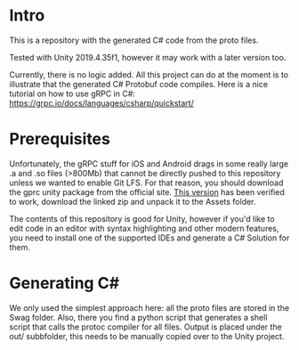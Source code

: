 # Intro

This is a repository with the generated C# code from the proto files.

Tested with Unity 2019.4.35f1, however it may work with a later version too.

Currently, there is no logic added. All this project can do at the moment is to illustrate that the generated C# Protobuf code compiles. Here is a nice tutorial on how to use gRPC in C#: https://grpc.io/docs/languages/csharp/quickstart/

# Prerequisites

Unfortunately, the gRPC stuff for iOS and Android drags in some really large .a and .so files (>800Mb) that cannot be directly pushed to this repository unless we wanted to enable Git LFS. For that reason, you should download the gprc unity package from the official site. [This version](https://packages.grpc.io/archive/2022/02/08181286e326b6e68339d89ad598bbce39587c2f-c808f610-7309-4a71-be21-10aea04f2f35/csharp/grpc_unity_package.2.45.0-dev202202090938.zip) has been verified to work, download the linked zip and unpack it to the Assets folder.

The contents of this repository is good for Unity, however if you'd like to edit code in an editor with syntax highlighting and other modern features, you need to install one of the supported IDEs and generate a C# Solution for them. 



# Generating C#

We only used the simplest approach here: all the proto files are stored in the Swag folder. Also, there you find a python script that generates a shell script that calls the protoc compiler for all files. Output is placed under the out/ subbfolder, this needs to be manually copied over to the Unity project. 
